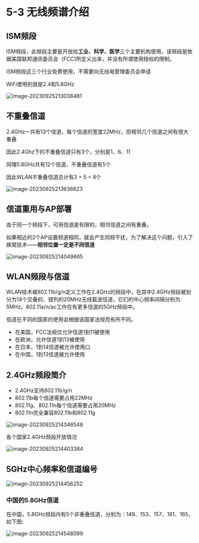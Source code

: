 # 5-3 无线频谱介绍

## ISM频段

ISM频段，此频段主要是开放给**工业、科学、医学**三个主要机构使用，该频段是依据美国联邦通讯委员会（FCC)所定义出来，并没有所谓使用授权的限制。

ISM频段这三个行业免费使用，不需要向无线电管理委员会申请

WiFi使用的就是2.4和5.8GHz

![image-20230925213038481](https://img.yatjay.top/md/image-20230925213038481.png)

## 不重叠信道

2.4GHz一共有13个信道，每个信道的宽度22MHz，但相邻几个信道之间有很大重叠

因此2.4Ghz下的不重叠信道只有3个，分别是1、6、11

同理5.8GHz共有12个信道，不重叠信道有5个

因此WLAN不重叠信道总计有3 + 5 = 8个

![image-20230925213636623](https://img.yatjay.top/md/image-20230925213636623.png)

## 信道重用与AP部署

由于同一个频段下，可用信道是有限的，相邻信道之间有重叠。

如果相近的2个AP设置频道相同，就会产生同频干扰，为了解决这个问题，引入了蜂窝技术——**相邻位置一定是不同信道**

![image-20230925214049665](https://img.yatjay.top/md/image-20230925214049665.png)

## WLAN频段与信道

WLAN技术被802.11b/g/n定义工作在2.4GHz的频段中，在其中2.4GHz频段被划分为14个交叠的、错列的20MHz无线载波信道，它们的中心频率间隔分别为5MHz。802.11a/n/ac工作在有更多信道的5GHz频段中。

信道在不同的国家的使用会根据该国家法规而有所不同。

- 在美国，FCC法规仅允许信道1到11被使用
- 在欧洲，允许信道1到13被使用
- 在日本，1到14信道被允许使用口
- 在中国，1到13信道被允许使用

## 2.4GHz频段简介

- 2.4GHz支持802.11b/g/n
- 802.11b每个信道需要占用22MHz
- 802.11g、802.11n每个信道需要占用20MHz
- 802.11n完全兼容802.11b和802.11g

![image-20230925214346548](https://img.yatjay.top/md/image-20230925214346548.png)

各个国家2.4GHz频段开放情况

![image-20230925214403384](https://img.yatjay.top/md/image-20230925214403384.png)

## 5GHz中心频率和信道编号

![image-20230925214456252](https://img.yatjay.top/md/image-20230925214456252.png)

### 中国的5.8GHz信道

在中国，5.8GHz频段内有5个非重叠信道，分别为：149、153、157、161、165，如下图:

![image-20230925214548099](https://img.yatjay.top/md/image-20230925214548099.png)